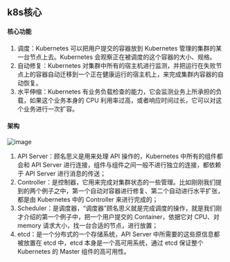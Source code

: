 ## k8s核心  
#### 核心功能
1. 调度：Kubernetes 可以把用户提交的容器放到 Kubernetes 管理的集群的某一台节点上去。Kubernetes 会观察正在被调度的这个容器的大小、规格。
3. 自动修复：Kubernetes 对集群中所有的宿主机进行监测，并把运行在失败节点上的容器自动迁移到一个正在健康运行的宿主机上，来完成集群内容器的自动恢复。
4. 水平伸缩：Kubernetes 有业务负载检查的能力，它会监测业务上所承担的负载，如果这个业务本身的 CPU 利用率过高，或者响应时间过长，它可以对这个业务进行一次扩容。
    
#### 架构
![image](https://user-images.githubusercontent.com/111548435/185946117-6c8cc1a6-3981-4241-8efa-7d83fb34aa49.png)

1. API Server：顾名思义是用来处理 API 操作的，Kubernetes 中所有的组件都会和 API Server 进行连接，组件与组件之间一般不进行独立的连接，都依赖于 API Server 进行消息的传送；
2. Controller：是控制器，它用来完成对集群状态的一些管理。比如刚刚我们提到的两个例子之中，第一个自动对容器进行修复、第二个自动进行水平扩张，都是由 Kubernetes 中的 Controller 来进行完成的；
3. Scheduler：是调度器，“调度器”顾名思义就是完成调度的操作，就是我们刚才介绍的第一个例子中，把一个用户提交的 Container，依据它对 CPU、对 memory 请求大小，找一台合适的节点，进行放置；
4. etcd：是一个分布式的一个存储系统，API Server 中所需要的这些原信息都被放置在 etcd 中，etcd 本身是一个高可用系统，通过 etcd 保证整个 Kubernetes 的 Master 组件的高可用性。
  
#### 
